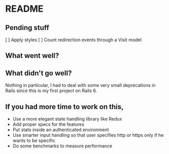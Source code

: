 # README

## Pending stuff

[ ] Apply styles
[ ] Count redirection events through a Visit model

## What went well?

## What didn't go well?

Nothing in particular, I had to deal with some very small deprecations in Rails
since this is my first project on Rails 6.

## If you had more time to work on this,
  * Use a more elegant state handling library like Redux
  * Add proper specs for the features
  * Put stats inside an authenticated environment
  * Use smarter input handling so that user specifies http or
    https only if he wants to be specific
  * Do some benchmarks to measure performance
